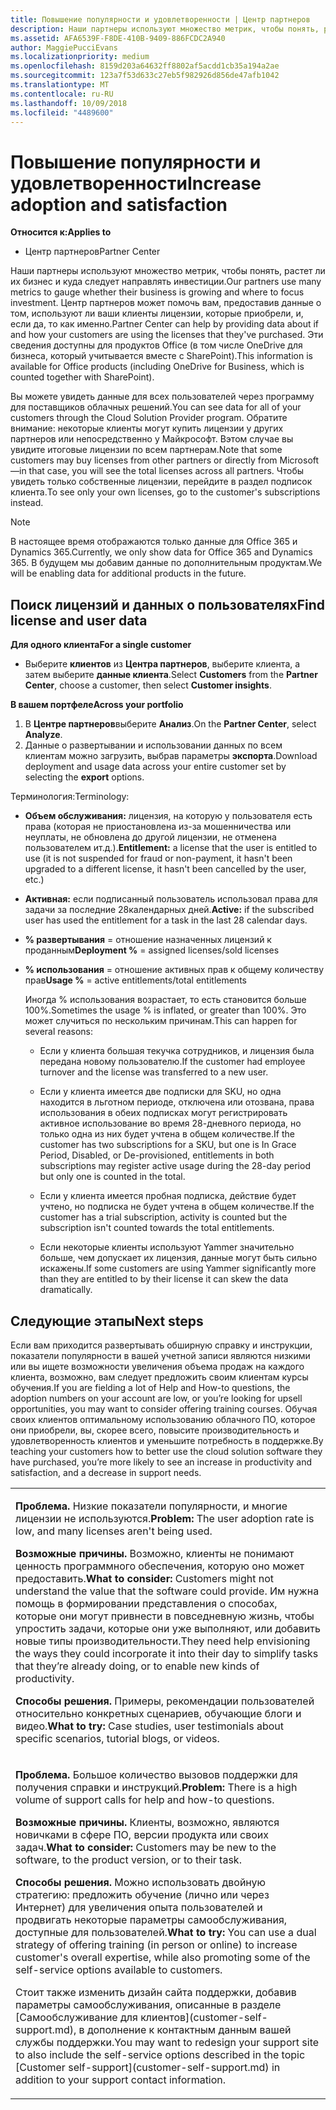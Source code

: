 ```yaml
---
title: Повышение популярности и удовлетворенности | Центр партнеров
description: Наши партнеры используют множество метрик, чтобы понять, растет ли их бизнес и куда следует направлять инвестиции. Центр партнеров может помочь вам, предоставив данные о том, используют ли ваши клиенты лицензии, которые приобрели, и, если да, то как именно.
ms.assetid: AFA6539F-F8DE-410B-9409-886FCDC2A940
author: MaggiePucciEvans
ms.localizationpriority: medium
ms.openlocfilehash: 8159d203a64632ff8802af5acdd1cb35a194a2ae
ms.sourcegitcommit: 123a7f53d633c27eb5f982926d856de47afb1042
ms.translationtype: MT
ms.contentlocale: ru-RU
ms.lasthandoff: 10/09/2018
ms.locfileid: "4489600"
---
```

# <a name="increase-adoption-and-satisfaction"></a><span data-ttu-id="5f30a-104">Повышение популярности и удовлетворенности</span><span class="sxs-lookup"><span data-stu-id="5f30a-104">Increase adoption and satisfaction</span></span>

**<span data-ttu-id="5f30a-105">Относится к:</span><span class="sxs-lookup"><span data-stu-id="5f30a-105">Applies to</span></span>**

-  <span data-ttu-id="5f30a-106">Центр партнеров</span><span class="sxs-lookup"><span data-stu-id="5f30a-106">Partner Center</span></span>

<span data-ttu-id="5f30a-107">Наши партнеры используют множество метрик, чтобы понять, растет ли их бизнес и куда следует направлять инвестиции.</span><span class="sxs-lookup"><span data-stu-id="5f30a-107">Our partners use many metrics to gauge whether their business is growing and where to focus investment.</span></span> <span data-ttu-id="5f30a-108">Центр партнеров может помочь вам, предоставив данные о том, используют ли ваши клиенты лицензии, которые приобрели, и, если да, то как именно.</span><span class="sxs-lookup"><span data-stu-id="5f30a-108">Partner Center can help by providing data about if and how your customers are using the licenses that they've purchased.</span></span> <span data-ttu-id="5f30a-109">Эти сведения доступны для продуктов Office (в том числе OneDrive для бизнеса, который учитывается вместе с SharePoint).</span><span class="sxs-lookup"><span data-stu-id="5f30a-109">This information is available for Office products (including OneDrive for Business, which is counted together with SharePoint).</span></span>

<span data-ttu-id="5f30a-110">Вы можете увидеть данные для всех пользователей через программу для поставщиков облачных решений.</span><span class="sxs-lookup"><span data-stu-id="5f30a-110">You can see data for all of your customers through the Cloud Solution Provider program.</span></span> <span data-ttu-id="5f30a-111">Обратите внимание: некоторые клиенты могут купить лицензии у других партнеров или непосредственно у Майкрософт. Вэтом случае вы увидите итоговые лицензии по всем партнерам.</span><span class="sxs-lookup"><span data-stu-id="5f30a-111">Note that some customers may buy licenses from other partners or directly from Microsoft—in that case, you will see the total licenses across all partners.</span></span> <span data-ttu-id="5f30a-112">Чтобы увидеть только собственные лицензии, перейдите в раздел подписок клиента.</span><span class="sxs-lookup"><span data-stu-id="5f30a-112">To see only your own licenses, go to the customer's subscriptions instead.</span></span>

> [!NOTE]  
>  <span data-ttu-id="5f30a-113">В настоящее время отображаются только данные для Office 365 и Dynamics 365.</span><span class="sxs-lookup"><span data-stu-id="5f30a-113">Currently, we only show data for Office 365 and Dynamics 365.</span></span> <span data-ttu-id="5f30a-114">В будущем мы добавим данные по дополнительным продуктам.</span><span class="sxs-lookup"><span data-stu-id="5f30a-114">We will be enabling data for additional products in the future.</span></span>

## <a name="find-license-and-user-data"></a><span data-ttu-id="5f30a-115">Поиск лицензий и данных о пользователях</span><span class="sxs-lookup"><span data-stu-id="5f30a-115">Find license and user data</span></span>


**<span data-ttu-id="5f30a-116">Для одного клиента</span><span class="sxs-lookup"><span data-stu-id="5f30a-116">For a single customer</span></span>**

-   <span data-ttu-id="5f30a-117">Выберите **клиентов** из **Центра партнеров**, выберите клиента, а затем выберите **данные клиента**.</span><span class="sxs-lookup"><span data-stu-id="5f30a-117">Select **Customers** from the **Partner Center**, choose a customer, then select **Customer insights**.</span></span>

**<span data-ttu-id="5f30a-118">В вашем портфеле</span><span class="sxs-lookup"><span data-stu-id="5f30a-118">Across your portfolio</span></span>**

1.  <span data-ttu-id="5f30a-119">В **Центре партнеров**выберите **Анализ**.</span><span class="sxs-lookup"><span data-stu-id="5f30a-119">On the **Partner Center**, select **Analyze**.</span></span>
2.  <span data-ttu-id="5f30a-120">Данные о развертывании и использовании данных по всем клиентам можно загрузить, выбрав параметры **экспорта**.</span><span class="sxs-lookup"><span data-stu-id="5f30a-120">Download deployment and usage data across your entire customer set by selecting the **export** options.</span></span>

<span data-ttu-id="5f30a-121">Терминология:</span><span class="sxs-lookup"><span data-stu-id="5f30a-121">Terminology:</span></span>

-   <span data-ttu-id="5f30a-122">**Объем обслуживания:** лицензия, на которую у пользователя есть права (которая не приостановлена из-за мошенничества или неуплаты, не обновлена до другой лицензии, не отменена пользователем ит.д.).</span><span class="sxs-lookup"><span data-stu-id="5f30a-122">**Entitlement:** a license that the user is entitled to use (it is not suspended for fraud or non-payment, it hasn't been upgraded to a different license, it hasn't been cancelled by the user, etc.)</span></span>

-   <span data-ttu-id="5f30a-123">**Активная:** если подписанный пользователь использовал права для задачи за последние 28календарных дней.</span><span class="sxs-lookup"><span data-stu-id="5f30a-123">**Active:** if the subscribed user has used the entitlement for a task in the last 28 calendar days.</span></span>

-   <span data-ttu-id="5f30a-124">**% развертывания** = отношение назначенных лицензий к проданным</span><span class="sxs-lookup"><span data-stu-id="5f30a-124">**Deployment %** = assigned licenses/sold licenses</span></span>

-   <span data-ttu-id="5f30a-125">**% использования** = отношение активных прав к общему количеству прав</span><span class="sxs-lookup"><span data-stu-id="5f30a-125">**Usage %** = active entitlements/total entitlements</span></span>

    <span data-ttu-id="5f30a-126">Иногда % использования возрастает, то есть становится больше 100%.</span><span class="sxs-lookup"><span data-stu-id="5f30a-126">Sometimes the usage % is inflated, or greater than 100%.</span></span> <span data-ttu-id="5f30a-127">Это может случиться по нескольким причинам.</span><span class="sxs-lookup"><span data-stu-id="5f30a-127">This can happen for several reasons:</span></span>

    -   <span data-ttu-id="5f30a-128">Если у клиента большая текучка сотрудников, и лицензия была передана новому пользователю.</span><span class="sxs-lookup"><span data-stu-id="5f30a-128">If the customer had employee turnover and the license was transferred to a new user.</span></span>

    -   <span data-ttu-id="5f30a-129">Если у клиента имеется две подписки для SKU, но одна находится в льготном периоде, отключена или отозвана, права использования в обеих подписках могут регистрировать активное использование во время 28-дневного периода, но только одна из них будет учтена в общем количестве.</span><span class="sxs-lookup"><span data-stu-id="5f30a-129">If the customer has two subscriptions for a SKU, but one is In Grace Period, Disabled, or De-provisioned, entitlements in both subscriptions may register active usage during the 28-day period but only one is counted in the total.</span></span>

    -   <span data-ttu-id="5f30a-130">Если у клиента имеется пробная подписка, действие будет учтено, но подписка не будет учтена в общем количестве.</span><span class="sxs-lookup"><span data-stu-id="5f30a-130">If the customer has a trial subscription, activity is counted but the subscription isn't counted towards the total entitlements.</span></span>

    -   <span data-ttu-id="5f30a-131">Если некоторые клиенты используют Yammer значительно больше, чем допускает их лицензия, данные могут быть сильно искажены.</span><span class="sxs-lookup"><span data-stu-id="5f30a-131">If some customers are using Yammer significantly more than they are entitled to by their license it can skew the data dramatically.</span></span>

## <a name="next-steps"></a><span data-ttu-id="5f30a-132">Следующие этапы</span><span class="sxs-lookup"><span data-stu-id="5f30a-132">Next steps</span></span>


<span data-ttu-id="5f30a-133">Если вам приходится развертывать обширную справку и инструкции, показатели популярности в вашей учетной записи являются низкими или вы ищете возможности увеличения объема продаж на каждого клиента, возможно, вам следует предложить своим клиентам курсы обучения.</span><span class="sxs-lookup"><span data-stu-id="5f30a-133">If you are fielding a lot of Help and How-to questions, the adoption numbers on your account are low, or you’re looking for upsell opportunities, you may want to consider offering training courses.</span></span> <span data-ttu-id="5f30a-134">Обучая своих клиентов оптимальному использованию облачного ПО, которое они приобрели, вы, скорее всего, повысите производительность и удовлетворенность клиентов и уменьшите потребность в поддержке.</span><span class="sxs-lookup"><span data-stu-id="5f30a-134">By teaching your customers how to better use the cloud solution software they have purchased, you’re more likely to see an increase in productivity and satisfaction, and a decrease in support needs.</span></span>

<table>
<colgroup>
<col width="100%" />
</colgroup>
<tbody>
<tr class="odd">
<td><p><span data-ttu-id="5f30a-135"><strong>Проблема.</strong> Низкие показатели популярности, и многие лицензии не используются.</span><span class="sxs-lookup"><span data-stu-id="5f30a-135"><strong>Problem:</strong> The user adoption rate is low, and many licenses aren't being used.</span></span></p>
<p><span data-ttu-id="5f30a-136"><strong>Возможные причины.</strong> Возможно, клиенты не понимают ценность программного обеспечения, которую оно может предоставить.</span><span class="sxs-lookup"><span data-stu-id="5f30a-136"><strong>What to consider:</strong> Customers might not understand the value that the software could provide.</span></span> <span data-ttu-id="5f30a-137">Им нужна помощь в формировании представления о способах, которые они могут привнести в повседневную жизнь, чтобы упростить задачи, которые они уже выполняют, или добавить новые типы производительности.</span><span class="sxs-lookup"><span data-stu-id="5f30a-137">They need help envisioning the ways they could incorporate it into their day to simplify tasks that they’re already doing, or to enable new kinds of productivity.</span></span></p>
<p><span data-ttu-id="5f30a-138"><strong>Способы решения.</strong> Примеры, рекомендации пользователей относительно конкретных сценариев, обучающие блоги и видео.</span><span class="sxs-lookup"><span data-stu-id="5f30a-138"><strong>What to try:</strong> Case studies, user testimonials about specific scenarios, tutorial blogs, or videos.</span></span></p></td>
</tr>
<tr class="even">
<td><p><span data-ttu-id="5f30a-139"><strong>Проблема.</strong> Большое количество вызовов поддержки для получения справки и инструкций.</span><span class="sxs-lookup"><span data-stu-id="5f30a-139"><strong>Problem:</strong> There is a high volume of support calls for help and how-to questions.</span></span></p>
<p><span data-ttu-id="5f30a-140"><strong>Возможные причины.</strong> Клиенты, возможно, являются новичками в сфере ПО, версии продукта или своих задач.</span><span class="sxs-lookup"><span data-stu-id="5f30a-140"><strong>What to consider:</strong> Customers may be new to the software, to the product version, or to their task.</span></span></p>
<p><span data-ttu-id="5f30a-141"><strong>Способы решения.</strong> Можно использовать двойную стратегию: предложить обучение (лично или через Интернет) для увеличения опыта пользователей и продвигать некоторые параметры самообслуживания, доступные для пользователей.</span><span class="sxs-lookup"><span data-stu-id="5f30a-141"><strong>What to try:</strong> You can use a dual strategy of offering training (in person or online) to increase customer's overall expertise, while also promoting some of the self-service options available to customers.</span></span></p>
<p><span data-ttu-id="5f30a-142">Стоит также изменить дизайн сайта поддержки, добавив параметры самообслуживания, описанные в разделе [Самообслуживание для клиентов](customer-self-support.md), в дополнение к контактным данным вашей службы поддержки.</span><span class="sxs-lookup"><span data-stu-id="5f30a-142">You may want to redesign your support site to also include the self-service options described in the topic [Customer self-support](customer-self-support.md) in addition to your support contact information.</span></span></p></td>
</tr>
</tbody>
</table>

 

 

 



